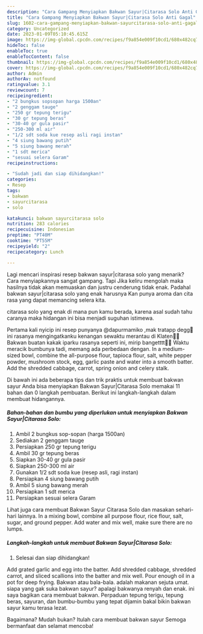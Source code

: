 ```yaml
---
description: "Cara Gampang Menyiapkan Bakwan Sayur|Citarasa Solo Anti Gagal"
title: "Cara Gampang Menyiapkan Bakwan Sayur|Citarasa Solo Anti Gagal"
slug: 1602-cara-gampang-menyiapkan-bakwan-sayurcitarasa-solo-anti-gagal
category: Uncategorized
date: 2023-01-09T05:10:45.615Z
image: https://img-global.cpcdn.com/recipes/f9a854e009f10cd1/680x482cq70/bakwan-sayurcitarasa-solo-foto-resep-utama.jpg
hideToc: false
enableToc: true
enableTocContent: false
thumbnail: https://img-global.cpcdn.com/recipes/f9a854e009f10cd1/680x482cq70/bakwan-sayurcitarasa-solo-foto-resep-utama.jpg
cover: https://img-global.cpcdn.com/recipes/f9a854e009f10cd1/680x482cq70/bakwan-sayurcitarasa-solo-foto-resep-utama.jpg
author: Admin
authorAv: notfound
ratingvalue: 3.1
reviewcount: 7
recipeingredient:
- "2 bungkus sopsopan harga 1500an"
- "2 genggam tauge"
- "250 gr tepung terigu"
- "30 gr tepung beras"
- "30-40 gr gula pasir"
- "250-300 ml air"
- "1/2 sdt soda kue resep asli ragi instan"
- "4 siung bawang putih"
- "5 siung bawang merah"
- "1 sdt merica"
- "sesuai selera Garam"
recipeinstructions:

- "Sudah jadi dan siap dihidangkan!"
categories:
- Resep
tags:
- bakwan
- sayurcitarasa
- solo

katakunci: bakwan sayurcitarasa solo 
nutrition: 283 calories
recipecuisine: Indonesian
preptime: "PT40M"
cooktime: "PT55M"
recipeyield: "2"
recipecategory: Lunch

---
```



Lagi mencari inspirasi resep bakwan sayur|citarasa solo yang menarik? Cara menyiapkannya sangat gampang. Tapi Jika keliru mengolah maka hasilnya tidak akan memuaskan dan justru cenderung tidak enak. Padahal bakwan sayur|citarasa solo yang enak harusnya Kan punya aroma dan cita rasa yang dapat memancing selera kita.

citarasa solo yang enak di mana pun kamu berada, karena asal sudah tahu caranya maka hidangan ini bisa menjadi suguhan istimewa.

Pertama kali nyicip ini resep punyanya @dapurmamiko ,mak tratapp degg🤭 ini rasanya mengingatkanku kenangan sewaktu merantau di Klaten🤭😍 Bakwan buatan kakak iparku rasanya seperti ini, mirip bangetttt🤤🤭 Waktu meracik bumbunya tadi, memang ada perbedaan dengan. In a medium-sized bowl, combine the all-purpose flour, tapioca flour, salt, white pepper powder, mushroom stock, egg, garlic paste and water into a smooth batter. Add the shredded cabbage, carrot, spring onion and celery stalk.


Di bawah ini ada beberapa tips dan trik praktis untuk membuat bakwan sayur Anda bisa menyiapkan Bakwan Sayur|Citarasa Solo memakai 11 bahan dan 0 langkah pembuatan. Berikut ini langkah-langkah dalam membuat hidangannya.

<!--inarticleads1-->

##### Bahan-bahan dan bumbu yang diperlukan untuk menyiapkan Bakwan Sayur|Citarasa Solo:

1. Ambil 2 bungkus sop-sopan (harga 1500an)
1. Sediakan 2 genggam tauge
1. Persiapkan 250 gr tepung terigu
1. Ambil 30 gr tepung beras
1. Siapkan 30-40 gr gula pasir
1. Siapkan 250-300 ml air
1. Gunakan 1/2 sdt soda kue (resep asli, ragi instan)
1. Persiapkan 4 siung bawang putih
1. Ambil 5 siung bawang merah
1. Persiapkan 1 sdt merica
1. Persiapkan sesuai selera Garam


Lihat juga cara membuat Bakwan Sayur Citarasa Solo dan masakan sehari-hari lainnya. In a mixing bowl, combine all purpose flour, rice flour, salt, sugar, and ground pepper. Add water and mix well, make sure there are no lumps. 

<!--inarticleads2-->

##### Langkah-langkah untuk membuat Bakwan Sayur|Citarasa Solo:


1. Selesai dan siap dihidangkan!

Add grated garlic and egg into the batter. Add shredded cabbage, shredded carrot, and sliced scallions into the batter and mix well. Pour enough oil in a pot for deep frying. Bakwan atau bala-bala. adalah makanan sejuta umat. siapa yang gak suka bakwan sayur? apalagi bakwanya renyah dan enak. ini saya bagikan cara membuat bakwan. Perpaduan tepung terigu, tepung beras, sayuran, dan bumbu-bumbu yang tepat dijamin bakal bikin bakwan sayur kamu terasa lezat. 

Bagaimana? Mudah bukan? Itulah cara membuat bakwan sayur Semoga bermanfaat dan selamat mencoba!
